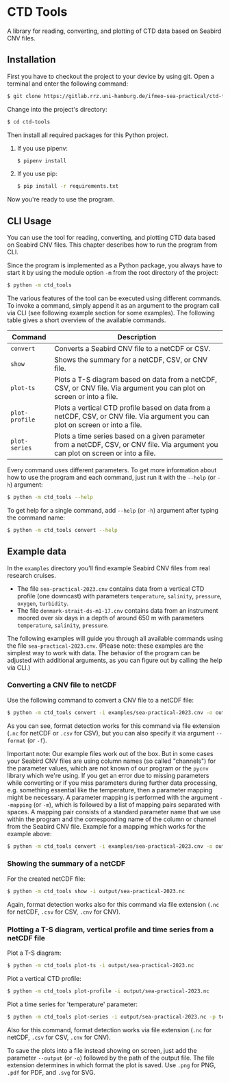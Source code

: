 # CTD Tools

A library for reading, converting, and plotting of CTD data based on Seabird CNV files.

## Installation

First you have to checkout the project to your device by using git. Open a terminal and enter the following command:

```bash
$ git clone https://gitlab.rrz.uni-hamburg.de/ifmeo-sea-practical/ctd-tools.git
```

Change into the project's directory:

```bash
$ cd ctd-tools
```

Then install all required packages for this Python project.

1. If you use pipenv:

   ```bash
   $ pipenv install
   ```

2. If you use pip:

   ```bash
   $ pip install -r requirements.txt
   ```

Now you're ready to use the program.

## CLI Usage

You can use the tool for reading, converting, and plotting CTD data based on Seabird CNV files.
This chapter describes how to run the program from CLI. 

Since the program is implemented as a Python package, you always have to start it by using the module 
option `-m` from the root directory of the project: 

```bash
$ python -m ctd_tools
```

The various features of the tool can be executed using different commands. To invoke a command, simply append 
it as an argument to the program call via CLI (see following example section for some examples). The 
following table gives a short overview of the available commands.

| Command | Description |
|---|---|
| `convert` | Converts a Seabird CNV file to a netCDF or CSV. |
| `show` | Shows the summary for a netCDF, CSV, or CNV file.  |
| `plot-ts` | Plots a T-S diagram based on data from a netCDF, CSV, or CNV file. Via argument you can plot on screen or into a file. |
| `plot-profile` | Plots a vertical CTD profile based on data from a netCDF, CSV, or CNV file. Via argument you can plot on screen or into a file. |
| `plot-series` | Plots a time series based on a given parameter from a netCDF, CSV, or CNV file. Via argument you can plot on screen or into a file. |

Every command uses different parameters. To get more information about how to use the 
program and each command, just run it with the `--help` (or `-h`) argument:

```bash
$ python -m ctd_tools --help
```

To get help for a single command, add `--help` (or `-h`) argument after typing the command name:

```bash
$ python -m ctd_tools convert --help
```

## Example data

In the `examples` directory you'll find example Seabird CNV files from real research cruises.

- The file `sea-practical-2023.cnv` contains data from a vertical CTD profile (one downcast) with parameters `temperature`, `salinity`, `pressure`, `oxygen`, `turbidity`.
- The file `denmark-strait-ds-m1-17.cnv` contains data from an instrument moored over six days in a depth of around 650 m with parameters `temperature`, `salinity`, `pressure`.

The following examples will guide you through all available commands using the file `sea-practical-2023.cnv`. (Please note: these examples are the simplest way to work with data. The behavior of the program can be adjusted with additional arguments, as you can figure out by calling the help via CLI.)

### Converting a CNV file to netCDF

Use the following command to convert a CNV file to a netCDF file:

```bash
$ python -m ctd_tools convert -i examples/sea-practical-2023.cnv -o output/sea-practical-2023.nc
```

As you can see, format detection works for this command via file extension (`.nc` for netCDF or `.csv` for CSV), but you can also specify it via argument `--format` (or `-f`).

Important note: Our example files work out of the box. But in some cases your Seabird CNV files are using column names (so called "channels") for the parameter values, which
are not known of our program or the `pycnv` library which we're using. If you get an error due to missing parameters while converting or if you miss parameters during further data processing, e.g. something essential like the temperature, then a parameter mapping might be necessary. A parameter mapping is performed with the argument `--mapping` (or `-m`), which is followed by a list of mapping pairs separated with spaces. A mapping pair consists of a standard parameter name that we use within the program and the corresponding name of the column or channel from the Seabird CNV file. Example for a mapping which works for the example above:

```bash
$ python -m ctd_tools convert -i examples/sea-practical-2023.cnv -o output/sea-practical-2023.nc -m temperature=tv290C pressure=prdM salinity=sal00 depth=depSM
```

### Showing the summary of a netCDF

For the created netCDF file:

```bash
$ python -m ctd_tools show -i output/sea-practical-2023.nc
```

Again, format detection works also for this command via file extension (`.nc` for netCDF, `.csv` for CSV, `.cnv` for CNV).

### Plotting a T-S diagram, vertical profile and time series from a netCDF file

Plot a T-S diagram:

```bash
$ python -m ctd_tools plot-ts -i output/sea-practical-2023.nc
```

Plot a vertical CTD profile:

```bash
$ python -m ctd_tools plot-profile -i output/sea-practical-2023.nc
```

Plot a time series for 'temperature' parameter:

```bash
$ python -m ctd_tools plot-series -i output/sea-practical-2023.nc -p temperature
```

Also for this command, format detection works via file extension (`.nc` for netCDF, `.csv` for CSV, `.cnv` for CNV).

To save the plots into a file instead showing on screen, just add the parameter `--output` (or `-o`) followed by the path of the output file. 
The file extension determines in which format the plot is saved. Use `.png` for PNG, `.pdf` for PDF, and `.svg` for SVG.
